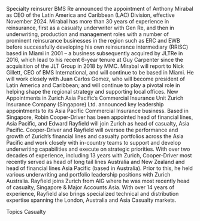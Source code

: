 Specialty reinsurer BMS Re announced the appointment of Anthony Mirabal as CEO of the Latin America and Caribbean (LAC) Division, effective November 2024.
Mirabal has more than 30 years of experience in reinsurance, first as a casualty underwriter with Gen Re, and then in underwriting, production and management roles with a number of prominent reinsurance businesses in the region such as ERC and EWB before successfully developing his own reinsurance intermediary (RRISC) based in Miami in 2001 – a business subsequently acquired by JLTRe in 2016, which lead to his recent 6-year tenure at Guy Carpenter since the acquisition of the JLT Group in 2018 by MMC.
Mirabal will report to Nick Gillett, CEO of BMS International, and will continue to be based in Miami. He will work closely with Juan Carlos Gomez, who will become president of Latin America and Caribbean; and will continue to play a pivotal role in helping shape the regional strategy and supporting local offices.
New Appointments in Zurich Asia Pacific’s Commercial Insurance Unit
Zurich Insurance Company (Singapore) Ltd. announced key leadership appointments to its Asia Pacific Commercial Insurance business. Based in Singapore, Robin Cooper-Driver has been appointed head of financial lines, Asia Pacific, and Edward Rayfield will join Zurich as head of casualty, Asia Pacific.
Cooper-Driver and Rayfield will oversee the performance and growth of Zurich’s financial lines and casualty portfolios across the Asia Pacific and work closely with in-country teams to support and develop underwriting capabilities and execute on strategic priorities.
With over two decades of experience, including 13 years with Zurich, Cooper-Driver most recently served as head of long tail lines Australia and New Zealand and head of financial lines Asia Pacific (based in Australia). Prior to this, he held various underwriting and portfolio leadership positions with Zurich Australia.
Rayfield joins Zurich from AIG where he was most recently head of casualty, Singapore & Major Accounts Asia. With over 14 years of experience, Rayfield also brings specialized technical and distribution expertise spanning the London, Australia and Asia Casualty markets.

Topics
Casualty
